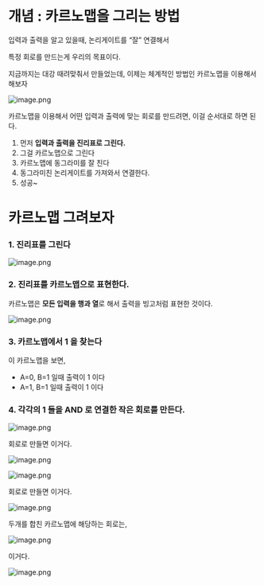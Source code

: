 # 개념 : 카르노맵을 그리는 방법

입력과 출력을 알고 있을때, 논리게이트를 “잘” 연결해서 

특정 회로를 만드는게 우리의 목표이다. 

지금까지는 대강 때려맞춰서 만들었는데, 이제는 체계적인 방법인 카르노맵을 이용해서 해보자

![image.png](/images/03_개념_카르노맵을_그리는_방법/image.png)

카르노맵을 이용해서 어떤 입력과 출력에 맞는 회로를 만드려면, 이걸 순서대로 하면 된다.

1. 먼저 **입력과 출력을 진리표로 그린다.**
2. 그걸 카르노맵으로 그린다
3. 카르노맵에 동그라미를 잘 친다
4. 동그라미친 논리게이트를 가져와서 연결한다.
5. 성공~

# 카르노맵 그려보자

### 1. 진리표를 그린다

![image.png](/images/03_개념_카르노맵을_그리는_방법/image_1.png)

### 2. 진리표를 카르노맵으로 표현한다.

카르노맵은 **모든 입력을 행과 열**로 해서 출력을 빙고처럼 표현한 것이다.

![image.png](/images/03_개념_카르노맵을_그리는_방법/image_2.png)

### 3. 카르노맵에서 1 을 찾는다

이 카르노맵을 보면,

- A=0, B=1 일때 출력이 1 이다
- A=1, B=1 일때 출력이 1 이다

### 4. 각각의 1 들을 AND 로 연결한 작은 회로를 만든다.

![image.png](/images/03_개념_카르노맵을_그리는_방법/image_3.png)

회로로 만들면 이거다.

![image.png](/images/03_개념_카르노맵을_그리는_방법/image_4.png)

![image.png](/images/03_개념_카르노맵을_그리는_방법/image_5.png)

회로로 만들면 이거다.

![image.png](/images/03_개념_카르노맵을_그리는_방법/image_6.png)

두개를 합친 카르노맵에 해당하는 회로는,

![image.png](/images/03_개념_카르노맵을_그리는_방법/image_7.png)

이거다.

![image.png](/images/03_개념_카르노맵을_그리는_방법/image_8.png)